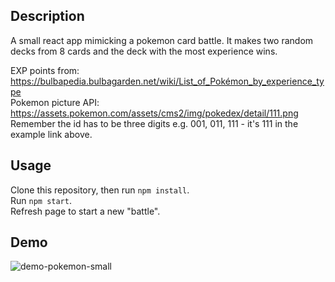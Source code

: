 ## Description
A small react app mimicking a pokemon card battle. It makes two random decks from 8 cards and the deck with the most experience wins.

EXP points from: https://bulbapedia.bulbagarden.net/wiki/List_of_Pokémon_by_experience_type \
Pokemon picture API: https://assets.pokemon.com/assets/cms2/img/pokedex/detail/111.png \
Remember the id has to be three digits e.g. 001, 011, 111 - it's 111 in the example link above.

## Usage
Clone this repository, then run `npm install`.\
Run `npm start`.\
Refresh page to start a new "battle".

## Demo
![demo-pokemon-small](https://user-images.githubusercontent.com/34272473/81481794-d357fb00-9232-11ea-8ee9-7eb13d613c80.gif)
